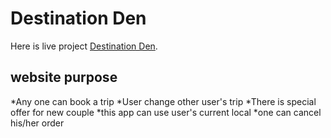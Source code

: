 # Destination Den
Here is live project [Destination Den](https://destination-den.web.app/).

## website purpose
*Any one can book a trip
*User change other user's trip
*There is special offer for new couple
*this app can use user's current local
*one can cancel his/her order
